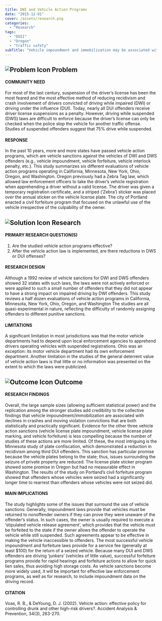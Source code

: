 ```yaml
---
title: DWI and Vehicle Action Programs
date: "2015-12-01"
cover: /assets/research.png
categories:
  - "Research"
tags:
  - "DUII"
  - "Oregon"
  - "traffic safety"
subTitle: "Vehicle impoundment and immobilization may be associated with declines in crashes and moving violation convictions."
---
```

## ![Problem Icon](https://github.com/google/material-design-icons/raw/master/alert/1x_web/ic_error_outline_black_48dp.png "Problem") Problem

#### COMMUNITY NEED

For most of the last century, suspension of the driver’s license has been the most feared and the most effective method of reducing recidivism and crash involvement of drivers convicted of driving while impaired (DWI) or driving under the influence (DUI). Today, nearly all DUI offenders receive driver license suspensions as a penalty. However, driving while suspended (DWS) laws are difficult to enforce because the driver’s license can only be checked when the police stop the vehicle for another traffic offense. Studies of suspended offenders suggest that 75% drive while suspended.

#### RESPONSE

In the past 10 years, more and more states have passed vehicle action programs, which are vehicle sanctions against the vehicles of DWI and DWS offenders (e.g., vehicle impoundment, vehicle forfeiture, vehicle interlock penalty, etc.). This study summarizes six different evaluations of vehicle action programs operating in California, Minnesota, New York, Ohio, Oregon, and Washington. Oregon previously had a Zebra Tag law, which allowed law enforcement officers to take the driver’s vehicle registration when apprehending a driver without a valid license. The driver was given a temporary registration certificate, and a striped (‘Zebra’) sticker was placed over the annual sticker on the vehicle license plate. The city of Portland enacted a civil forfeiture program that focused on the unlawful use of the vehicle irrespective of the culpability of the owner.
## ![Solution Icon](https://github.com/google/material-design-icons/raw/master/action/1x_web/ic_lightbulb_outline_black_48dp.png "Solution") Research

#### PRIMARY RESEARCH QUESTION(S)

1. Are the studied vehicle action programs effective?
2. After the vehicle action law is implemented, are there reductions in DWS or DUI offenses?

#### RESEARCH DESIGN

Although a 1992 review of vehicle sanctions for DWI and DWS offenders showed 32 states with such laws, the laws were not actively enforced or were applied to such a small number of offenders that they did not appear to have a strong impact on impaired driving by DWI offenders. This study reviews a half dozen evaluations of vehicle action programs in California, Minnesota, New York, Ohio, Oregon, and Washington The studies are all quasi-experimental in nature, reflecting the difficulty of randomly assigning offenders to different punitive sanctions.

#### LIMITATIONS

A significant limitation in most jurisdictions was that the motor vehicle departments had to depend upon local enforcement agencies to apprehend drivers operating vehicles with suspended registrations. Ohio was an exception: its motor vehicle department had its own enforcement department. Another limitation in the studies of the general deterrent value of vehicle action laws is that little or no information was presented on the extent to which the laws were publicized.

## ![Outcome Icon](https://github.com/google/material-design-icons/raw/master/action/1x_web/ic_view_list_black_48dp.png "Outcome") Outcome

#### RESEARCH FINDINGS

Overall, the large sample sizes (allowing sufficient statistical power) and the replication among the stronger studies add credibility to the collective findings that vehicle impoundment/immobilization are associated with declines in crashes and moving violation convictions that are both statistically and practically significant. Evidence for the other three vehicle action sanctions (vehicle license plate impoundment, vehicle license plate marking, and vehicle forfeiture) is less compelling because the number of studies of these actions are more limited. Of these, the most intriguing is the Minnesota study of plate confiscation, which demonstrated a reduction in recidivism among third DUI offenders. This sanction has particular promise because the vehicle plates belong to the state; thus, issues surrounding the seizure of private property are reduced. The license plate sticker program showed some promise in Oregon but had no measurable effect in Washington. The results of the study on Portland’s civil forfeiture program showed that offenders whose vehicles were seized had a significantly longer time to rearrest than offenders whose vehicles were not seized did.

#### MAIN IMPLICATIONS

The study highlights some of the issues that surround the use of vehicle sanctions: Generally, impoundment laws provide that vehicles must be returned to nonoffender owners if they can prove they were unaware of the offender’s status. In such cases, the owner is usually required to execute a ‘stipulated vehicle release agreement’, which provides that the vehicle must be forfeited to the state if the owner allows the offender to operate the vehicle while still suspended. Such agreements appear to be effective in making the vehicle inaccessible to offenders. The most successful vehicle impoundment and forfeiture laws provide for a service fee (generally at least $100) for the return of a seized vehicle. Because many DUI and DWS offenders are driving ‘junkers’ (vehicles of little value), successful forfeiture programs provide for rapid hearings and forfeiture actions to allow for quick lien sales, thus avoiding high storage costs. As vehicle sanctions become more widely used, it will be important for effective law enforcement programs, as well as for research, to include impoundment data on the driving record.

#### CITATION

Voas, R. B., & DeYoung, D. J. (2002). Vehicle action: effective policy for controlling drunk and other high-risk drivers?. Accident Analysis & Prevention, 34(3), 263-270.
